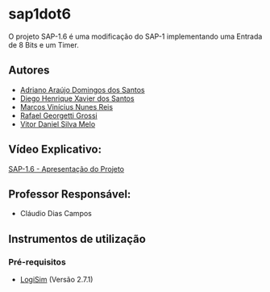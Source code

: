 # sap1dot6

O projeto SAP-1.6 é uma modificação do SAP-1 implementando uma Entrada de 8 Bits e um Timer.

## Autores

* [Adriano Araújo Domingos dos Santos](https://github.com/adrianoaraujods)
* [Diego Henrique Xavier dos Santos](https://github.com/Diego-Hxs)
* [Marcos Vinícius Nunes Reis](https://github.com/marcosware)
* [Rafael Georgetti Grossi](https://github.com/xendak)
* [Vitor Daniel Silva Melo](https://github.com/vmelooo)

## Vídeo Explicativo:

[SAP-1.6 - Apresentação do Projeto](https://www.youtube.com/watch?v=kW5miIs-5SU)

## Professor Responsável:

* Cláudio Dias Campos

## Instrumentos de utilização

### Pré-requisitos

- [LogiSim](https://www.cburch.com/logisim/download.html) (Versão 2.7.1)
